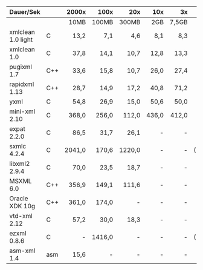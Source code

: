   Dauer/Sek           |     |  2000x  |   100x  |   20x  | 10x  |  3x   | Faktor |Note
----------------------|-----|--------:|--------:|-------:|-----:|------:|-------:|---:
                      |     |  10MB   |  100MB  | 300MB  | 2GB  | 7,5GB |        |
  xmlclean 1.0 light  | C   |   13,2  |    7,1  |    4,6 |  8,1 |   8,3 |   1,0  | 1
  xmlclean 1.0        | C   |   37,8  |   14,1  |   10,7 | 12,8 |  13,3 |   2,1  | 1
  pugixml 1.7         | C++ |   33,6  |   15,8  |   10,7 | 26,0 |  27,4 |   2,7  | 2
  rapidxml 1.13       | C++ |   28,7  |   14,9  |   17,2 | 40,8 |  71,2 |   4,3  | 3
  yxml                | C   |   54,8  |   26,9  |   15,0 | 50,6 |  50,0 |   4,7  | 3
  mini-xml 2.10       | C   |  368,0  |  256,0  |  112,0 |436,0 | 412,0 |  38,3  | 3
  expat 2.2.0         | C   |   86,5  |   31,7  |   26,1 |  -   |  -    |  (5,6) | 4
  sxmlc 4.2.4         | C   | 2041,0  |  170,6  | 1220,0 |  -   |  -    |(148,0) | 4 
  libxml2 2.9.4       | C   |   70,0  |   23,5  |   18,7 |  -   |  -    |  (4,2) | 5
  MSXML 6.0           | C++ |  356,9  |  149,1  |  111,6 |  -   |  -    | (24,1) | 5
  Oracle XDK 10g      | C++ |  361,0  |  174,0  |     -  |  -   |  -    | (25,9) | 5
  vtd-xml 2.12        | C   |   57,2  |   30,0  |   18,3 |  -   |  -    |  (4,2) | 6
  ezxml 0.8.6         | C   |     -   | 1416,0  |     -  |  -   |  -    |(199,0) | 5
  asm-xml 1.4         | asm |   15,6  |    -    |     -  |  -   |  -    |((1,2)) | 5 
  

